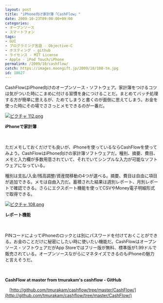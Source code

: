 ```yaml
---
layout: post
title: "iPhone向け家計簿「CashFlow」"
date: 2009-10-23T09:00:00+09:00
categories:
- オープンソース
- スマートフォン
tags: 
- GUI
- プログラミング言語 - Objective-C
- ホスティング - github
- ライセンス - MIT License
- Apple - iPod Touch/iPhone
permalink: /2009/10/cashflow/
catch: https://images.moongift.jp/2009/10/108-tm.jpg
id: 18627
---
```

CashFlowはiPhone向けのオープンソース・ソフトウェア。家計簿をつけるコツは気がついた時にこまめに付ける習慣を身につけることだ。まとめてバッチ処理する方が簡単に思えるが、ためてしまうと書くのが面倒に思えてしまう。お金を使った時にその場でささっとメモできるのが一番だ。

  

[![ピクチャ 112.png](https://images.moongift.jp/2009/10/112-tm.jpg)](https://images.moongift.jp/2009/10/112.png)  
  
**iPhoneで家計簿**

  

　

  

ただメモしておくだけでも良いが、iPhoneを使っているならCashFlowを使ってみよう。CashFlowはiPhone向けの家計簿ソフトウェアだ。種別、摘要、費目、メモと入力欄が多数用意されていて、それでいてシンプルな入力が可能なソフトウェアになっている。

  
  
<!--more-->

種別は支払/入金/残高調整/資産間移動の4つが選べる。摘要、費目は自由に項目が追加できる。メモは自由入力だ。蓄積された結果は週別レポート、月別レポートで確認できる。さらにエクスポート機能を使ってCSVやMoney電子明細形式で取得できる。

  

[![ピクチャ 108.png](https://images.moongift.jp/2009/10/108-tm.jpg)](https://images.moongift.jp/2009/10/108.png)  
  
**レポート機能**

  

　

  

PINコードによってiPhoneのロックとは別にパスワードを付けておくことができる。お金のことだけに秘密にしたい時に使いたい機能だ。CashFlowはオープンソース・ソフトウェアだがApp Storeではフリー版が無料、標準版が1.99ドルで販売されている。オープンソースながらにマネタイズできるのもiPhoneの魅力と言えそうだ。

  

　

  

**CashFlow at master from tmurakam's cashflow - GitHub**  
  
　[http://github.com/tmurakam/cashflow/tree/master/CashFlow/](http://github.com/tmurakam/cashflow/tree/master/CashFlow/)

  
  
